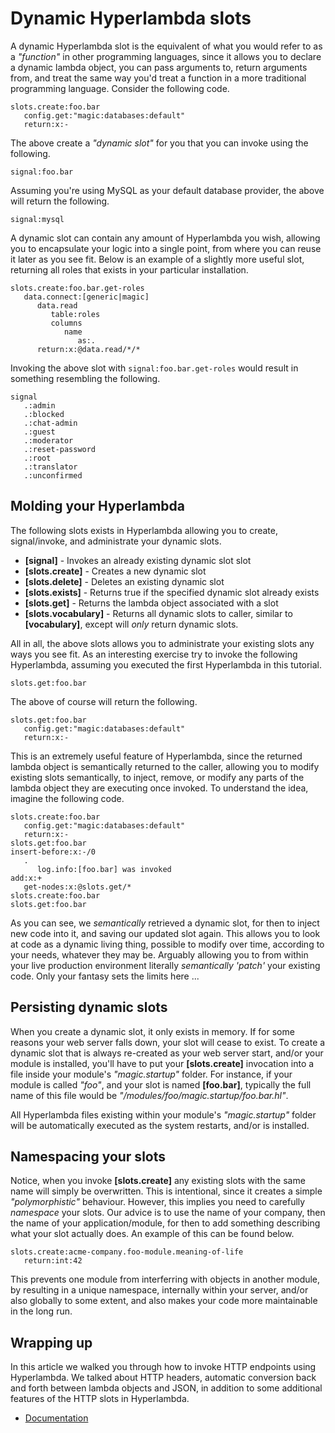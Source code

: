 
# Dynamic Hyperlambda slots

A dynamic Hyperlambda slot is the equivalent of what you would refer to as a _"function"_ in other programming
languages, since it allows you to declare a dynamic lambda object, you can pass arguments to, return arguments
from, and treat the same way you'd treat a function in a more traditional programming language. Consider the
following code.

```
slots.create:foo.bar
   config.get:"magic:databases:default"
   return:x:-
```

The above create a _"dynamic slot"_ for you that you can invoke using the following.

```
signal:foo.bar
```

Assuming you're using MySQL as your default database provider, the above will return the following.

```
signal:mysql
```

A dynamic slot can contain any amount of Hyperlambda you wish, allowing you to encapsulate your logic
into a single point, from where you can reuse it later as you see fit. Below is an example of a slightly
more useful slot, returning all roles that exists in your particular installation.

```
slots.create:foo.bar.get-roles
   data.connect:[generic|magic]
      data.read
         table:roles
         columns
            name
               as:.
      return:x:@data.read/*/*
```

Invoking the above slot with `signal:foo.bar.get-roles` would result in something
resembling the following.

```
signal
   .:admin
   .:blocked
   .:chat-admin
   .:guest
   .:moderator
   .:reset-password
   .:root
   .:translator
   .:unconfirmed
```

## Molding your Hyperlambda

The following slots exists in Hyperlambda allowing you to create, signal/invoke, and administrate your
dynamic slots.

* __[signal]__ - Invokes an already existing dynamic slot slot
* __[slots.create]__ - Creates a new dynamic slot
* __[slots.delete]__ - Deletes an existing dynamic slot
* __[slots.exists]__ - Returns true if the specified dynamic slot already exists
* __[slots.get]__ - Returns the lambda object associated with a slot
* __[slots.vocabulary]__ - Returns all dynamic slots to caller, similar to **[vocabulary]**, except will _only_ return dynamic slots.

All in all, the above slots allows you to administrate your existing slots any ways you see fit. As an interesting
exercise try to invoke the following Hyperlambda, assuming you executed the first Hyperlambda in this tutorial.

```
slots.get:foo.bar
```

The above of course will return the following.

```
slots.get:foo.bar
   config.get:"magic:databases:default"
   return:x:-
```

This is an extremely useful feature of Hyperlambda, since the returned lambda object is semantically returned
to the caller, allowing you to modify existing slots semantically, to inject, remove, or modify any parts
of the lambda object they are executing once invoked. To understand the idea, imagine the following code.

```
slots.create:foo.bar
   config.get:"magic:databases:default"
   return:x:-
slots.get:foo.bar
insert-before:x:-/0
   .
      log.info:[foo.bar] was invoked
add:x:+
   get-nodes:x:@slots.get/*
slots.create:foo.bar
slots.get:foo.bar
```

As you can see, we _semantically_ retrieved a dynamic slot, for then to inject new code into it, and saving
our updated slot again. This allows you to look at code as a dynamic living thing, possible to modify over
time, according to your needs, whatever they may be. Arguably allowing you to from within your live production
environment literally _semantically 'patch'_ your existing code. Only your fantasy sets the limits here ...

## Persisting dynamic slots

When you create a dynamic slot, it only exists in memory. If for some reasons your web server falls down, your
slot will cease to exist. To create a dynamic slot that is always re-created as your web server start, and/or your
module is installed, you'll have to put your __[slots.create]__ invocation into a file inside your
module's _"magic.startup"_ folder. For instance, if your module is called _"foo"_, and your slot is
named __[foo.bar]__, typically the full name of this file would be _"/modules/foo/magic.startup/foo.bar.hl"_.

All Hyperlambda files existing within your module's _"magic.startup"_ folder will be automatically executed
as the system restarts, and/or is installed.

## Namespacing your slots

Notice, when you invoke __[slots.create]__ any existing slots with the same name will simply be overwritten.
This is intentional, since it creates a simple _"polymorphistic"_ behaviour. However, this implies you need
to carefully _namespace_ your slots. Our advice is to use the name of your company, then the name of your
application/module, for then to add something describing what your slot actually does. An example of this can
be found below.

```
slots.create:acme-company.foo-module.meaning-of-life
   return:int:42
```

This prevents one module from interferring with objects in another module, by resulting in a unique namespace,
internally within your server, and/or also globally to some extent, and also makes your code more maintainable
in the long run.

## Wrapping up

In this article we walked you through how to invoke HTTP endpoints using Hyperlambda. We talked about HTTP headers,
automatic conversion back and forth between lambda objects and JSON, in addition to some additional features of
the HTTP slots in Hyperlambda.

* [Documentation](/documentation/)
